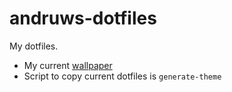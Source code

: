 # andruws-dotfiles
My dotfiles.
- My current [wallpaper](https://imgur.com/0ddIBTx)  
- Script to copy current dotfiles is `generate-theme`

